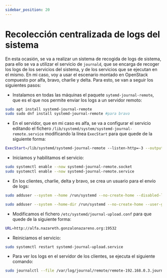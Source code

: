 ```yaml
---
sidebar_position: 20
---
```


# Recolección centralizada de logs del sistema

En esta ocasión, se va a realizar un sistema de recogida de logs de sistema, para ello se va a utilizar el servicio de `journald`, que se encarga de recoger los logs de los servicios del sistema, y de los servicios que se ejecutan en el mismo. En mi caso, voy a usar el escenario montado en OpenStack compuesto por alfa, bravo, charlie y delta. Para esto, se van a seguir los siguientes pasos:

- Instalamos en todas las máquinas el paquete `sytemd-journal-remote`, que es el que nos permite enviar los logs a un servidor remoto:

```bash
sudo apt install systemd-journal-remote
sudo sudo dnf install systemd-journal-remote #para bravo
```

- En el servidor, que en mi caso es alfa, se va a configurar el servicio editando el fichero `/lib/systemd/system/systemd-journal-remote.service` modificando la línea `ExecStart` para que quede de la siguiente forma:

```bash
ExecStart=/lib/systemd/systemd-journal-remote --listen-http=-3 --output=/var/log/journal/remote/
```

- Iniciamos y habilitamos el servicio:

```bash
sudo systemctl enable --now systemd-journal-remote.socket
sudo systemctl enable --now systemd-journal-remote.service
```

- En los clientes, charlie, delta y bravo, se crea un usuario para el envío de logs:

```bash
sudo adduser --system --home /run/systemd --no-create-home --disabled-login --group systemd-journal-upload

sudo adduser --system --home-dir /run/systemd --no-create-home --user-group systemd-journal-upload #para bravo
```

- Modificamos el fichero `/etc/systemd/journal-upload.conf` para que quede de la siguiente forma:

```bash
URL=http://alfa.nazareth.gonzalonazareno.org:19532
```

- Reiniciamos el servicio:

```bash
sudo systemctl restart systemd-journal-upload.service
```

- Para ver los logs en el servidor de los clientes, se ejecuta el siguiente comando:

```bash
sudo journalctl --file /var/log/journal/remote/remote-192.168.0.3.journal
```
